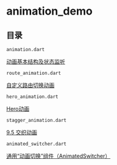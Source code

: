 # animation_demo

## 目录

`animation.dart`

[动画基本结构及状态监听](https://book.flutterchina.club/chapter9/animation_structure.html)

`route_animation.dart`

[自定义路由切换动画](https://book.flutterchina.club/chapter9/route_transition.html)

`hero_animation.dart`

[Hero动画](https://book.flutterchina.club/chapter9/hero.html)

`stagger_animation.dart`

[9.5 交织动画](https://book.flutterchina.club/chapter9/stagger_animation.html)

`animated_switcher.dart`

[通用“动画切换”组件（AnimatedSwitcher）](https://book.flutterchina.club/chapter9/animated_switcher.html)